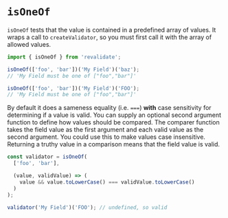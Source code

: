 # `isOneOf`

`isOneOf` tests that the value is contained in a predefined array of values. It
wraps a call to `createValidator`, so you must first call it with the array of
allowed values.

```js
import { isOneOf } from 'revalidate';

isOneOf(['foo', 'bar'])('My Field')('baz');
// 'My Field must be one of ["foo","bar"]'

isOneOf(['foo', 'bar'])('My Field')('FOO');
// 'My Field must be one of ["foo","bar"]'
```

By default it does a sameness equality (i.e. `===`) **with** case sensitivity
for determining if a value is valid. You can supply an optional second argument
function to define how values should be compared. The comparer function takes
the field value as the first argument and each valid value as the second
argument. You could use this to make values case insensitive. Returning a truthy
value in a comparison means that the field value is valid.

```js
const validator = isOneOf(
  ['foo', 'bar'],

  (value, validValue) => (
    value && value.toLowerCase() === validValue.toLowerCase()
  )
);

validator('My Field')('FOO'); // undefined, so valid
```
